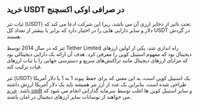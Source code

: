 

## خرید USDT در صرافی اوکی اکسچنج

ثبات تتر (USDT) تحت تاثیر از ذخایر ارزی آن می باشد، زیرا این شرکت ادعا می‌ کند که دلار و سایر دارایی‌ هایی را در اختیار دارد که برابر یا بیشتر از تعداد کل USDT در گردش هستند.

تتر که در سال 2014 توسط Tether Limited راه اندازی شد، یکی از اولین ارزهای دیجیتال بود که مفهوم استیبل کوین را معرفی کرد. هدف آن ارائه یک دارایی دیجیتالی بود که مزایای ارزهای دیجیتال مانند تراکنش‌های سریع و دسترسی جهانی را با ثبات ارزهای فیات ترکیب کند.

تتر (USDT) یک استیبل کوین است، به این معنی که برای حفظ پیوند 1 به 1 با دلار آمریکا طراحی شده است. بنابراین یک عدد از ارز تتر همیشه باید یک دلار آمریکا ارزش داشته باشد. [خرید usdt](https://ok-ex.io/buy-and-sell/USDT/)  و سایر استیبل کوین ها اغلب توسط سرمایه گذارانی انجام می شود که می خواهند از نوسانات سایر ارزهای دیجیتال در امان باشند.
